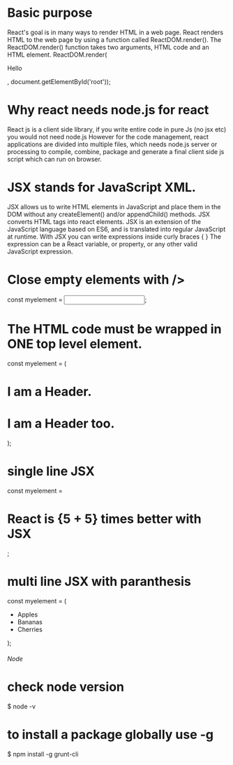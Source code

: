 
# Basic purpose 
React's goal is in many ways to render HTML in a web page.
React renders HTML to the web page by using a function called ReactDOM.render().
The ReactDOM.render() function takes two arguments, HTML code and an HTML element.
ReactDOM.render(<p>Hello</p>, document.getElementById('root'));

# Why react needs node.js for react
React js is a client side library, if you write entire code in pure Js (no jsx etc) you would not need node.js
However for the code management, react applications are divided into multiple files, 
which needs node.js server or processing to compile, combine, package and generate a final
client side js script which can run on browser. 

# JSX stands for JavaScript XML.
JSX allows us to write HTML elements in JavaScript and place them in the DOM without any createElement()  and/or appendChild() methods.
JSX converts HTML tags into react elements.
JSX is an extension of the JavaScript language based on ES6, and is translated into regular JavaScript at runtime.
With JSX you can write expressions inside curly braces { }
The expression can be a React variable, or property, or any other valid JavaScript expression.

# Close empty elements with />
const myelement = <input type="text" />;

# The HTML code must be wrapped in ONE top level element.
const myelement = (
  <div>
    <h1>I am a Header.</h1>
    <h1>I am a Header too.</h1>
  </div>
);

# single line JSX
const myelement = <h1>React is {5 + 5} times better with JSX</h1>;

# multi line JSX with paranthesis
const myelement = (
  <ul>
    <li>Apples</li>
    <li>Bananas</li>
    <li>Cherries</li>
  </ul>
);



###### Node ####### 
# check node version 
$ node -v

# to install a package globally use -g 
$ npm install -g grunt-cli

